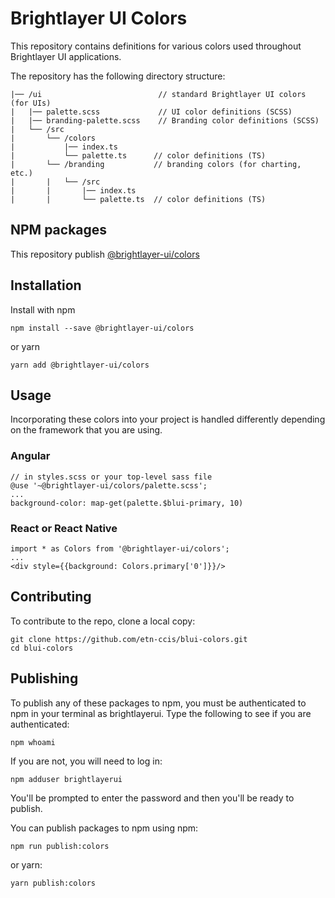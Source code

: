 # Brightlayer UI Colors

This repository contains definitions for various colors used throughout Brightlayer UI applications.

The repository has the following directory structure:

```
|── /ui                          // standard Brightlayer UI colors (for UIs)
|   |── palette.scss             // UI color definitions (SCSS)
|   |── branding-palette.scss    // Branding color definitions (SCSS)
|   └── /src
|       └── /colors
|           |── index.ts
|           └── palette.ts      // color definitions (TS)
|       └── /branding           // branding colors (for charting, etc.)
|       |   └── /src
|       |       |── index.ts
|       |       └── palette.ts  // color definitions (TS)
```

## NPM packages

This repository publish [@brightlayer-ui/colors](https://www.npmjs.com/package/@brightlayer-ui/colors)

## Installation

Install with npm

```
npm install --save @brightlayer-ui/colors
```

or yarn

```
yarn add @brightlayer-ui/colors
```

## Usage

Incorporating these colors into your project is handled differently depending on the framework that you are using.

### Angular

```
// in styles.scss or your top-level sass file
@use '~@brightlayer-ui/colors/palette.scss';
...
background-color: map-get(palette.$blui-primary, 10)
```

### React or React Native

```
import * as Colors from '@brightlayer-ui/colors';
...
<div style={{background: Colors.primary['0']}}/>
```

## Contributing

To contribute to the repo, clone a local copy:

```
git clone https://github.com/etn-ccis/blui-colors.git
cd blui-colors
```

## Publishing

To publish any of these packages to npm, you must be authenticated to npm in your terminal as brightlayerui. Type the following to see if you are authenticated:

```
npm whoami
```

If you are not, you will need to log in:

```
npm adduser brightlayerui
```

You'll be prompted to enter the password and then you'll be ready to publish.

You can publish packages to npm using npm:

```
npm run publish:colors
```

or yarn:

```
yarn publish:colors
```
